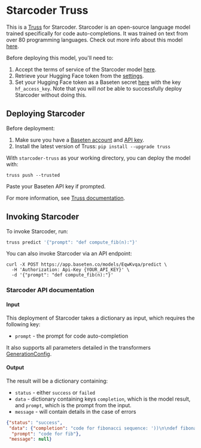 # Starcoder Truss

This is a [Truss](https://truss.baseten.co/) for Starcoder. Starcoder is an open-source language model trained specifically
for code auto-completions. It was trained on text from over 80 programming languages. Check out more info about this model
[here](https://huggingface.co/bigcode/starcoder).

Before deploying this model, you'll need to:

1. Accept the terms of service of the Starcoder model [here](https://huggingface.co/bigcode/starcoder).
2. Retrieve your Hugging Face token from the [settings](https://huggingface.co/settings/tokens).
3. Set your Hugging Face token as a Baseten secret [here](https://app.baseten.co/settings/secrets) with the key `hf_access_key`. Note that you will *not* be able to successfully deploy Starcoder without doing this.

## Deploying Starcoder 

Before deployment:

1. Make sure you have a [Baseten account](https://app.baseten.co/signup) and [API key](https://app.baseten.co/settings/account/api_keys).
2. Install the latest version of Truss: `pip install --upgrade truss`

With `starcoder-truss` as your working directory, you can deploy the model with:

```
truss push --trusted
```

Paste your Baseten API key if prompted.

For more information, see [Truss documentation](https://truss.baseten.co).

## Invoking Starcoder

To invoke Starcoder, run:

```sh
truss predict '{"prompt": "def compute_fib(n):"}'
```

You can also invoke Starcoder via an API endpoint:

```
curl -X POST https://app.baseten.co/models/EqwKvqa/predict \
  -H 'Authorization: Api-Key {YOUR_API_KEY}' \
  -d '{"prompt": "def compute_fib(n):"}'
```

### Starcoder API documentation

#### Input

This deployment of Starcoder takes a dictionary as input, which requires the following key:

* `prompt` - the prompt for code auto-completion

It also supports all parameters detailed in the transformers [GenerationConfig](https://huggingface.co/docs/transformers/v4.29.1/en/main_classes/text_generation#transformers.GenerationConfig).

#### Output

The result will be a dictionary containing:

* `status` - either `success` or `failed`
* `data` - dictionary containing keys `completion`, which is the model result, and `prompt`, which is the prompt from the input.
* `message` - will contain details in the case of errors

```json
{"status": "success",
 "data": {"completion": "code for fibonacci sequence: '))\n\ndef fibonacci(n):\n    if n == 0:\n        return 0\n    elif n == 1:\n        return 1\n    else:\n        return fibonacci(n-1) + fibonacci(n-2)\n\nprint(fibonacci(n))\n",
  "prompt": "code for fib"},
 "message": null}
```

